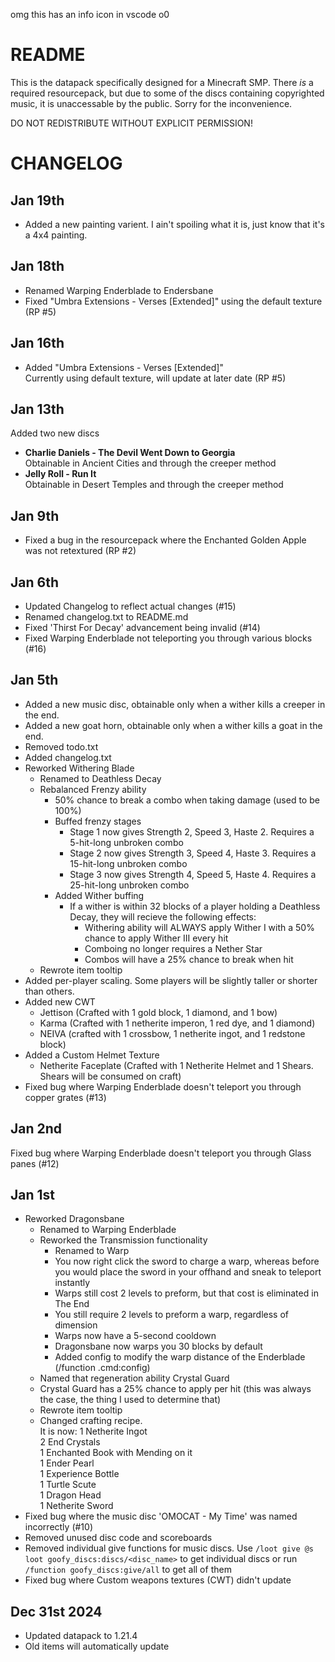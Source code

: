 omg this has an info icon in vscode o0

# README
This is the datapack specifically designed for a Minecraft SMP. There *is* a required resourcepack, but due to some of the discs containing copyrighted music, it is unaccessable by the public. Sorry for the inconvenience.

DO NOT REDISTRIBUTE WITHOUT EXPLICIT PERMISSION!

# CHANGELOG
Jan 19th
---
- Added a new painting varient. I ain't spoiling what it is, just know that it's a 4x4 painting.

Jan 18th
---
- Renamed Warping Enderblade to Endersbane
- Fixed "Umbra Extensions - Verses [Extended]" using the default texture (RP #5)


Jan 16th
---
- Added "Umbra Extensions - Verses [Extended]"  
Currently using default texture, will update at later date (RP #5)


Jan 13th
---
Added two new discs  
- **Charlie Daniels - The Devil Went Down to Georgia**  
Obtainable in Ancient Cities and through the creeper method
- **Jelly Roll - Run It**  
Obtainable in Desert Temples and through the creeper method

Jan 9th
---
- Fixed a bug in the resourcepack where the Enchanted Golden Apple was not retextured (RP #2)

Jan 6th
---
- Updated Changelog to reflect actual changes (#15)
- Renamed changelog.txt to README.md
- Fixed 'Thirst For Decay' advancement being invalid (#14)
- Fixed Warping Enderblade not teleporting you through various blocks (#16)

Jan 5th
---
- Added a new music disc, obtainable only when a wither kills a creeper in the end.
- Added a new goat horn, obtainable only when a wither kills a goat in the end.
- Removed todo.txt
- Added changelog.txt
- Reworked Withering Blade
    - Renamed to Deathless Decay
    - Rebalanced Frenzy ability
        - 50% chance to break a combo when taking damage (used to be 100%)
        - Buffed frenzy stages
            - Stage 1 now gives Strength 2, Speed 3, Haste 2. Requires a 5-hit-long unbroken combo
            - Stage 2 now gives Strength 3, Speed 4, Haste 3. Requires a 15-hit-long unbroken combo
            - Stage 3 now gives Strength 4, Speed 5, Haste 4. Requires a 25-hit-long unbroken combo
        - Added Wither buffing
            - If a wither is within 32 blocks of a player holding a Deathless Decay, they will recieve the following effects:
                * Withering ability will ALWAYS apply Wither I with a 50% chance to apply Wither III every hit
                * Comboing no longer requires a Nether Star
                * Combos will have a 25% chance to break when hit
    - Rewrote item tooltip
- Added per-player scaling. Some players will be slightly taller or shorter than others.
- Added new CWT
    - Jettison (Crafted with 1 gold block, 1 diamond, and 1 bow)
    - Karma (Crafted with 1 netherite imperon, 1 red dye, and 1 diamond)
    - NEIVA (crafted with 1 crossbow, 1 netherite ingot, and 1 redstone block)
- Added a Custom Helmet Texture 
    - Netherite Faceplate (Crafted with 1 Netherite Helmet and 1 Shears. Shears will be consumed on craft)
- Fixed bug where Warping Enderblade doesn't teleport you through copper grates (#13)

Jan 2nd
---
Fixed bug where Warping Enderblade doesn't teleport you through Glass panes (#12)

Jan 1st
---
- Reworked Dragonsbane
    - Renamed to Warping Enderblade
    - Reworked the Transmission functionality
        - Renamed to Warp
        - You now right click the sword to charge a warp, whereas before you would place the sword in your offhand and sneak to teleport instantly
        - Warps still cost 2 levels to preform, but that cost is eliminated in The End
        - You still require 2 levels to preform a warp, regardless of dimension
        - Warps now have a 5-second cooldown
        - Dragonsbane now warps you 30 blocks by default
        - Added config to modify the warp distance of the Enderblade (/function .cmd:config)
    - Named that regeneration ability Crystal Guard
    - Crystal Guard has a 25% chance to apply per hit (this was always the case, the thing I used to determine that)
    - Rewrote item tooltip
    - Changed crafting recipe.  
    It is now:
         1 Netherite Ingot  
         2 End Crystals  
         1 Enchanted Book with Mending on it  
         1 Ender Pearl  
         1 Experience Bottle  
         1 Turtle Scute  
         1 Dragon Head  
         1 Netherite Sword  
- Fixed bug where the music disc 'OMOCAT - My Time' was named incorrectly (#10)
- Removed unused disc code and scoreboards
- Removed individual give functions for music discs. Use `/loot give @s loot goofy_discs:discs/<disc_name>` to get individual discs or run `/function goofy_discs:give/all` to get all of them
- Fixed bug where Custom weapons textures (CWT) didn't update


Dec 31st 2024
---
- Updated datapack to 1.21.4
- Old items will automatically update